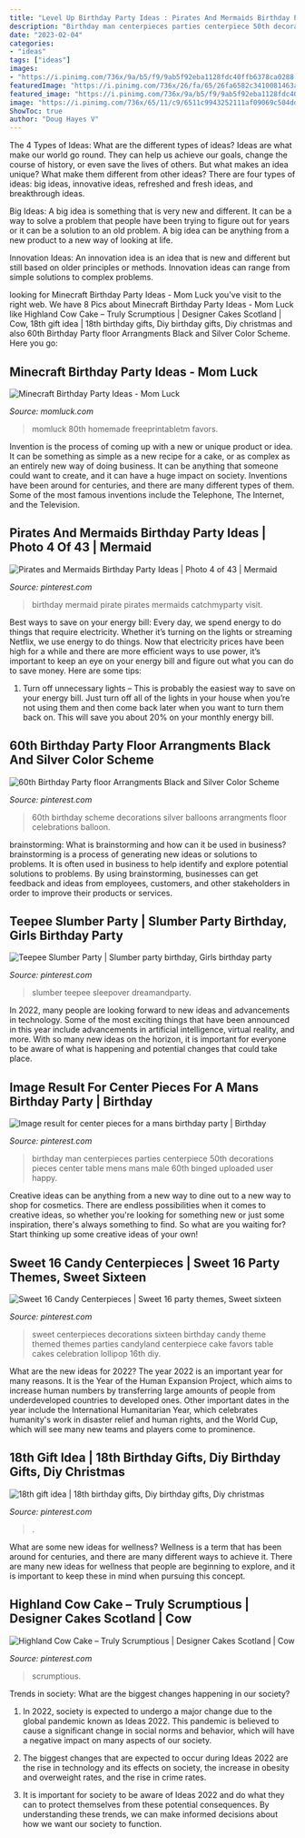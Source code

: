 ```yaml
---
title: "Level Up Birthday Party Ideas : Pirates And Mermaids Birthday Party Ideas"
description: "Birthday man centerpieces parties centerpiece 50th decorations pieces center table mens mans male 60th binged uploaded user happy"
date: "2023-02-04"
categories:
- "ideas"
tags: ["ideas"]
images:
- "https://i.pinimg.com/736x/9a/b5/f9/9ab5f92eba1128fdc40ffb6378ca0288.jpg"
featuredImage: "https://i.pinimg.com/736x/26/fa/65/26fa6582c3410081463a68897b596df1.jpg"
featured_image: "https://i.pinimg.com/736x/9a/b5/f9/9ab5f92eba1128fdc40ffb6378ca0288.jpg"
image: "https://i.pinimg.com/736x/65/11/c9/6511c9943252111af09069c504ddd05c--mermaid-birthday-party-ideas-pirate-birthday.jpg"
ShowToc: true
author: "Doug Hayes V"
---
```



The 4 Types of Ideas: What are the different types of ideas?
Ideas are what make our world go round. They can help us achieve our goals, change the course of history, or even save the lives of others. But what makes an idea unique? What make them different from other ideas?
There are four types of ideas: big ideas, innovative ideas, refreshed and fresh ideas, and breakthrough ideas.

Big Ideas: A big idea is something that is very new and different. It can be a way to solve a problem that people have been trying to figure out for years or it can be a solution to an old problem. A big idea can be anything from a new product to a new way of looking at life.

Innovation Ideas: An innovation idea is an idea that is new and different but still based on older principles or methods. Innovation ideas can range from simple solutions to complex problems.

	

		
looking for Minecraft Birthday Party Ideas - Mom Luck you've visit to the right web. We have 8 Pics about Minecraft Birthday Party Ideas - Mom Luck like Highland Cow Cake – Truly Scrumptious | Designer Cakes Scotland | Cow, 18th gift idea | 18th birthday gifts, Diy birthday gifts, Diy christmas and also 60th Birthday Party floor Arrangments Black and Silver Color Scheme. Here you go:
		
    
## Minecraft Birthday Party Ideas - Mom Luck

<img loading=lazy src="https://momluck.com/wp-content/uploads/2014/06/minecraft-ideas--e1421001556318.jpg" onerror="this.onerror=null;this.src='https://tse3.mm.bing.net/th?id=OIP.uS57mNo7gu6sN8gazrSwKwHaKd&amp;pid=15.1';" alt="Minecraft Birthday Party Ideas - Mom Luck">

_Source: momluck.com_

>momluck 80th homemade freeprintabletm favors. 

	

Invention is the process of coming up with a new or unique product or idea. It can be something as simple as a new recipe for a cake, or as complex as an entirely new way of doing business. It can be anything that someone could want to create, and it can have a huge impact on society. Inventions have been around for centuries, and there are many different types of them. Some of the most famous inventions include the Telephone, The Internet, and the Television.

    
## Pirates And Mermaids Birthday Party Ideas | Photo 4 Of 43 | Mermaid

<img loading=lazy src="https://i.pinimg.com/736x/65/11/c9/6511c9943252111af09069c504ddd05c--mermaid-birthday-party-ideas-pirate-birthday.jpg" onerror="this.onerror=null;this.src='https://tse1.mm.bing.net/th?id=OIP.GJPvSfGhHSFm7h71DVX1GQHaLr&amp;pid=15.1';" alt="Pirates and Mermaids Birthday Party Ideas | Photo 4 of 43 | Mermaid">

_Source: pinterest.com_

>birthday mermaid pirate pirates mermaids catchmyparty visit. 

	

Best ways to save on your energy bill:
Every day, we spend energy to do things that require electricity. Whether it’s turning on the lights or streaming Netflix, we use energy to do things. Now that electricity prices have been high for a while and there are more efficient ways to use power, it’s important to keep an eye on your energy bill and figure out what you can do to save money. Here are some tips: 
1. Turn off unnecessary lights – This is probably the easiest way to save on your energy bill. Just turn off all of the lights in your house when you’re not using them and then come back later when you want to turn them back on. This will save you about 20% on your monthly energy bill. 

    
## 60th Birthday Party Floor Arrangments Black And Silver Color Scheme

<img loading=lazy src="https://i.pinimg.com/736x/26/fa/65/26fa6582c3410081463a68897b596df1.jpg" onerror="this.onerror=null;this.src='https://tse3.mm.bing.net/th?id=OIP.lh8uBG17jaoRcMFUbH2H6gHaNI&amp;pid=15.1';" alt="60th Birthday Party floor Arrangments Black and Silver Color Scheme">

_Source: pinterest.com_

>60th birthday scheme decorations silver balloons arrangments floor celebrations balloon. 

	

brainstorming: What is brainstorming and how can it be used in business?
brainstorming is a process of generating new ideas or solutions to problems. It is often used in business to help identify and explore potential solutions to problems. By using brainstorming, businesses can get feedback and ideas from employees, customers, and other stakeholders in order to improve their products or services.

    
## Teepee Slumber Party | Slumber Party Birthday, Girls Birthday Party

<img loading=lazy src="https://i.pinimg.com/736x/9a/b5/f9/9ab5f92eba1128fdc40ffb6378ca0288.jpg" onerror="this.onerror=null;this.src='https://tse2.mm.bing.net/th?id=OIP.IjPROfqs9gvfmI7KPVwNtAHaJ3&amp;pid=15.1';" alt="Teepee Slumber Party | Slumber party birthday, Girls birthday party">

_Source: pinterest.com_

>slumber teepee sleepover dreamandparty. 

	

In 2022, many people are looking forward to new ideas and advancements in technology. Some of the most exciting things that have been announced in this year include advancements in artificial intelligence, virtual reality, and more. With so many new ideas on the horizon, it is important for everyone to be aware of what is happening and potential changes that could take place.

    
## Image Result For Center Pieces For A Mans Birthday Party | Birthday

<img loading=lazy src="https://i.pinimg.com/736x/05/2a/90/052a9039c4c559f10d872f4fcd560adb--man-birthday-parties-th-birthday.jpg" onerror="this.onerror=null;this.src='https://tse4.mm.bing.net/th?id=OIP.B5pWWcIOomARNAvCjWLUkAHaJ3&amp;pid=15.1';" alt="Image result for center pieces for a mans birthday party | Birthday">

_Source: pinterest.com_

>birthday man centerpieces parties centerpiece 50th decorations pieces center table mens mans male 60th binged uploaded user happy. 

	

Creative ideas can be anything from a new way to dine out to a new way to shop for cosmetics. There are endless possibilities when it comes to creative ideas, so whether you're looking for something new or just some inspiration, there's always something to find. So what are you waiting for? Start thinking up some creative ideas of your own!

    
## Sweet 16 Candy Centerpieces | Sweet 16 Party Themes, Sweet Sixteen

<img loading=lazy src="https://i.pinimg.com/736x/f1/30/c5/f130c55601aefba4a24c1be3201f2ddf--sweet-sixteen-centerpieces-sweet-sixteen-party-decorations.jpg" onerror="this.onerror=null;this.src='https://tse2.mm.bing.net/th?id=OIP._6LbAt1PX2EspAUvIPrcEAHaLD&amp;pid=15.1';" alt="Sweet 16 Candy Centerpieces | Sweet 16 party themes, Sweet sixteen">

_Source: pinterest.com_

>sweet centerpieces decorations sixteen birthday candy theme themed themes parties candyland centerpiece cake favors table cakes celebration lollipop 16th diy. 

	

What are the new ideas for 2022?
The year 2022 is an important year for many reasons. It is the Year of the Human Expansion Project, which aims to increase human numbers by transferring large amounts of people from underdeveloped countries to developed ones. Other important dates in the year include the International Humanitarian Year, which celebrates humanity's work in disaster relief and human rights, and the World Cup, which will see many new teams and players come to prominence.

    
## 18th Gift Idea | 18th Birthday Gifts, Diy Birthday Gifts, Diy Christmas

<img loading=lazy src="https://i.pinimg.com/736x/a7/4a/c7/a74ac7b0e3ad95720568341da4eacc73.jpg" onerror="this.onerror=null;this.src='https://tse3.mm.bing.net/th?id=OIP.Ft_LFEuzb0nPEaT9phtqlAHaNK&amp;pid=15.1';" alt="18th gift idea | 18th birthday gifts, Diy birthday gifts, Diy christmas">

_Source: pinterest.com_

>. 

	

What are some new ideas for wellness?
Wellness is a term that has been around for centuries, and there are many different ways to achieve it. There are many new ideas for wellness that people are beginning to explore, and it is important to keep these in mind when pursuing this concept.

    
## Highland Cow Cake – Truly Scrumptious | Designer Cakes Scotland | Cow

<img loading=lazy src="https://i.pinimg.com/736x/45/fe/08/45fe08d08b6a1f06e4ed034892492ff8.jpg" onerror="this.onerror=null;this.src='https://tse4.mm.bing.net/th?id=OIP.W8LsbimKQph5-DYvZjGZGwHaKq&amp;pid=15.1';" alt="Highland Cow Cake – Truly Scrumptious | Designer Cakes Scotland | Cow">

_Source: pinterest.com_

>scrumptious. 

	

Trends in society: What are the biggest changes happening in our society?
1. In 2022, society is expected to undergo a major change due to the global pandemic known as Ideas 2022. This pandemic is believed to cause a significant change in social norms and behavior, which will have a negative impact on many aspects of our society.
2. The biggest changes that are expected to occur during Ideas 2022 are the rise in technology and its effects on society, the increase in obesity and overweight rates, and the rise in crime rates.

3. It is important for society to be aware of Ideas 2022 and do what they can to protect themselves from these potential consequences. By understanding these trends, we can make informed decisions about how we want our society to function.

